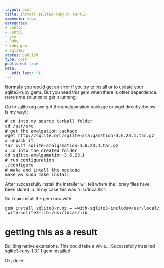```yaml
--- 
layout: post
title: install sqlite3-ruby on CentOS
comments: true
categories:
- centos
- CentOS
- gem
- Ruby
- ruby-gem
- sqlite3
status: publish
type: post
published: true
meta: 
  _edit_last: "1"
---
```

Normally you would get an error if you try to install or to update your sqlite3-ruby gems. But you need this gem when there is other dependence. Here’s the solution to get it running:

Go to sqlite.org and get the amalgamation package or wget directly (below is my way):
<pre>
# cd into my source tarball folder
cd /usr/src
# get the amalgation package
wget http://sqlite.org/sqlite-amalgamation-3.6.23.1.tar.gz
# unpack it
tar xvzf sqlite-amalgamation-3.6.23.1.tar.gz
# cd into the created folder
cd sqlite-amalgamation-3.6.23.1
# run configuration
./configure
# make and intall the package
make && sudo make install
</pre>
After successfully install the installer will tell where the library files have been stored in. In my case this was “/usr/local/lib”.

So I can install the gem now with:
<pre>
gem install sqlite3-ruby — –with-sqlite3-include=/usr/local/include \
–with-sqlite3-lib=/usr/local/lib
</pre>
# getting this as a result
Building native extensions. This could take a while…
Successfully installed sqlite3-ruby-1.3.1
1 gem installed

Ok, done.
